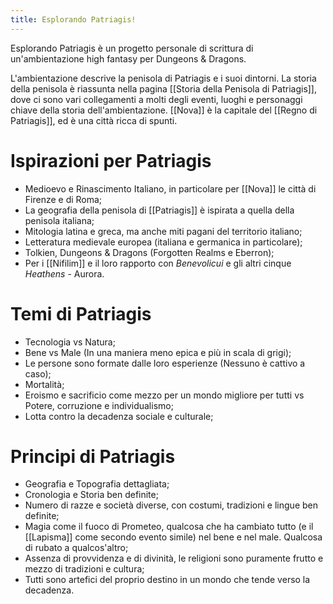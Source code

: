```yaml
---
title: Esplorando Patriagis!
---
```

Esplorando Patriagis è un progetto personale di scrittura di un'ambientazione high fantasy per Dungeons & Dragons. 

L'ambientazione descrive la penisola di Patriagis e i suoi dintorni. La storia della penisola è riassunta nella pagina [[Storia della Penisola di Patriagis]], dove ci sono vari collegamenti a molti degli eventi, luoghi e personaggi chiave della storia dell'ambientazione.
[[Nova]] è la capitale del [[Regno di Patriagis]], ed è una città ricca di spunti. 

# Ispirazioni per Patriagis

- Medioevo e Rinascimento Italiano, in particolare per [[Nova]] le città di Firenze e di Roma;
- La geografia della penisola di [[Patriagis]] è ispirata a quella della penisola italiana;
- Mitologia latina e greca, ma anche miti pagani del territorio italiano; 
- Letteratura medievale europea (italiana e germanica in particolare); 
- Tolkien, Dungeons & Dragons (Forgotten Realms e Eberron);
- Per i [[Nifilim]] e il loro rapporto con *Benevolicui* e gli altri cinque *Heathens* - Aurora. 

# Temi di Patriagis

- Tecnologia vs Natura; 
- Bene vs Male (In una maniera meno epica e più in scala di grigi);
- Le persone sono formate dalle loro esperienze (Nessuno è cattivo a caso);
- Mortalità; 
- Eroismo e sacrificio come mezzo per un mondo migliore per tutti vs Potere, corruzione e individualismo; 
- Lotta contro la decadenza sociale e culturale; 

# Principi di Patriagis

- Geografia e Topografia dettagliata;
- Cronologia e Storia ben definite;
- Numero di razze e società diverse, con costumi, tradizioni e lingue ben definite; 
- Magia come il fuoco di Prometeo, qualcosa che ha cambiato tutto (e il [[Lapisma]] come secondo evento simile) nel bene e nel male. Qualcosa di rubato a qualcos'altro; 
- Assenza di provvidenza e di divinità, le religioni sono puramente frutto e mezzo di tradizioni e cultura; 
- Tutti sono artefici del proprio destino in un mondo che tende verso la decadenza. 


